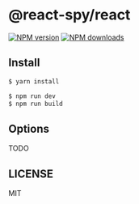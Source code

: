 # @react-spy/react

[![NPM version](https://img.shields.io/npm/v/@react-spy/react.svg?style=flat)](https://npmjs.org/package/@react-spy/react)
[![NPM downloads](http://img.shields.io/npm/dm/@react-spy/react.svg?style=flat)](https://npmjs.org/package/@react-spy/react)

## Install

```bash
$ yarn install
```

```bash
$ npm run dev
$ npm run build
```

## Options

TODO

## LICENSE

MIT

